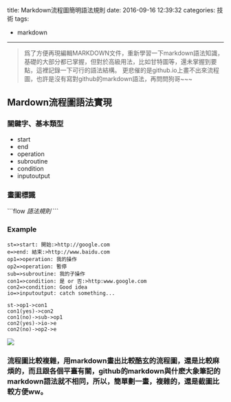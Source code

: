 title: Markdown流程圖簡明語法規則
date: 2016-09-16 12:39:32
categories: 技術
tags:
- markdown
---
> 爲了方便再現編輯MARKDOWN文件，重新學習一下markdown語法知識，基礎的大部分都已掌握，但對於高級用法，比如甘特圖等，還未掌握到要點，這裡記錄一下可行的語法結構。
> 更悲催的是github.io上畫不出來流程圖，也許是沒有寫對github的markdown語法，再問問狗哥~~~

<!--more-->

## Mardown流程圖語法實現 

### 關鍵字、基本類型

* start 
* end 
* operation 
* subroutine 
* condition 
* inputoutput
 
### 畫圖標識

\`\`\`flow
*語法規則*
\`\`\`

### Example

```flow
st=>start: 開始:>http://google.com
e=>end: 結束:>http://www.baidu.com
op1=>operation: 我的操作
op2=>operation: 暫停
sub=>subroutine: 我的子操作
con1=>condition: 是 or 否:>http:www.google.com
con2=>condition: Good idea
io=>inputoutput: catch something...

st->op1->con1
con1(yes)->con2
con1(no)->sub->op1
con2(yes)->io->e
con2(no)->op2->e
```
<img src="/images/markdown/liuchengtu.png"  />

### 流程圖比較複雜，用markdown畫出比較酷玄的流程圖，還是比較麻煩的，而且跟各個平臺有關，github的markdown與什麽大象筆記的markdown語法就不相同，所以，簡單劃一畫，複雜的，還是截圖比較方便ww。





